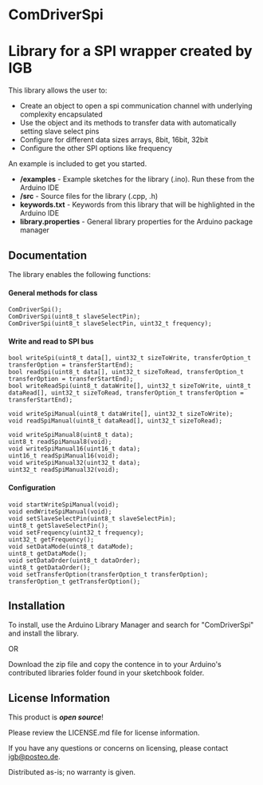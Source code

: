 # ComDriverSpi     
Library for a SPI wrapper 
created by IGB
================================================

This library allows the user to:

* Create an object to open a spi communication channel with underlying complexity encapsulated
* Use the object and its methods to transfer data with automatically setting slave select pins
* Configure for different data sizes arrays, 8bit, 16bit, 32bit
* Configure the other SPI options like frequency

An example is included to get you started.

* **/examples** - Example sketches for the library (.ino). Run these from the Arduino IDE
* **/src** - Source files for the library (.cpp, .h)
* **keywords.txt** - Keywords from this library that will be highlighted in the Arduino IDE
* **library.properties** - General library properties for the Arduino package manager

Documentation
--------------
The library enables the following functions:

#### General methods for class
	ComDriverSpi();
    ComDriverSpi(uint8_t slaveSelectPin);
    ComDriverSpi(uint8_t slaveSelectPin, uint32_t frequency);

#### Write and read to SPI bus
    bool writeSpi(uint8_t data[], uint32_t sizeToWrite, transferOption_t transferOption = transferStartEnd);
    bool readSpi(uint8_t data[], uint32_t sizeToRead, transferOption_t transferOption = transferStartEnd);
    bool writeReadSpi(uint8_t dataWrite[], uint32_t sizeToWrite, uint8_t dataRead[], uint32_t sizeToRead, transferOption_t transferOption = transferStartEnd);

    void writeSpiManual(uint8_t dataWrite[], uint32_t sizeToWrite);
    void readSpiManual(uint8_t dataRead[], uint32_t sizeToRead);
    
    void writeSpiManual8(uint8_t data);
    uint8_t readSpiManual8(void);
    void writeSpiManual16(uint16_t data);
    uint16_t readSpiManual16(void);
    void writeSpiManual32(uint32_t data);
    uint32_t readSpiManual32(void);

#### Configuration
    void startWriteSpiManual(void);
    void endWriteSpiManual(void);
    void setSlaveSelectPin(uint8_t slaveSelectPin);
    uint8_t getSlaveSelectPin();
    void setFrequency(uint32_t frequency);
    uint32_t getFrequency();
    void setDataMode(uint8_t dataMode);
    uint8_t getDataMode();
    void setDataOrder(uint8_t dataOrder);
    uint8_t getDataOrder();
    void setTransferOption(transferOption_t transferOption);
    transferOption_t getTransferOption();

## Installation

To install, use the Arduino Library Manager and search for "ComDriverSpi" and install the library.

OR

Download the zip file and copy the contence in to your Arduino's contributed libraries folder found in your sketchbook folder.


License Information
-------------------
This product is _**open source**_! 

Please review the LICENSE.md file for license information. 

If you have any questions or concerns on licensing, please contact igb@posteo.de.

Distributed as-is; no warranty is given.
